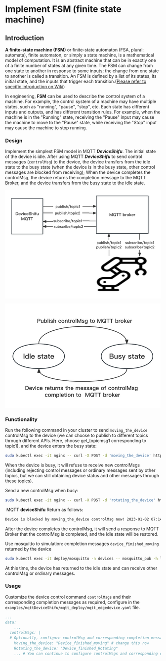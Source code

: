 # Implement FSM (finite state machine)

## Introduction

**A finite-state machine (FSM)** or finite-state automaton (FSA, plural: automata), finite automaton, or simply a state machine, is a mathematical model of computation. It is an abstract machine that can be in exactly one of a finite number of states at any given time. The FSM can change from one state to another in response to some inputs; the change from one state to another is called a transition. An FSM is defined by a list of its states, its initial state, and the inputs that trigger each transition.([Please refer to specific introduction on Wiki](https://en.wikipedia.org/wiki/Finite-state_machine))

In engineering, **FSM** can be used to describe the control system of a machine. For example, the control system of a machine may have multiple states, such as "running", "pause", "stop", etc. Each state has different inputs and outputs, and has different transition rules. For example, when the machine is in the "Running" state, receiving the "Pause" input may cause the machine to move to the "Pause" state, while receiving the "Stop" input may cause the machine to stop running.

### Design

Implement the simplest FSM model in MQTT ***DeviceShifu***. The initial state of the device is idle. After using MQTT ***DeviceShifu*** to send control messages (`controlMsg`) to the device, the device transfers from the idle state to the busy state (when the device is in the busy state, other control messages are blocked from receiving); When the device completes the controlMsg, the device returns the completion message to the MQTT Broker, and the device transfers from the busy state to the idle state.

![images/FSM-MQTT-output2.png](images/FSM-MQTT-output2.png)

![images/FSM-MQTT-output1.png](images/FSM-MQTT-output1.png)

### Functionality

Run the following command in your cluster to send `moving_the_device` controlMsg to the device (we can choose to publish to different topics through different APIs. Here, choose get_topicmsg1 corresponding to topic1), and the device enters the busy state:

```bash
sudo kubectl exec -it nginx -- curl -X POST -d 'moving_the_device' http://deviceshifu-mqtt.deviceshifu.svc.cluster.local/get_topicmsg1  
```

When the device is busy, it will refuse to receive new controlMsgs (including rejecting control messages or ordinary messages sent by other topics, but we can still obtaining device status and other messages through these topics).

Send a new controlMsg when busy:

```bash
sudo kubectl exec -it nginx -- curl -X POST -d 'rotating_the_device' http://deviceshifu-mqtt.deviceshifu.svc.cluster.local/get_topicmsg1
```

​	MQTT **deviceShifu** Return as follows:

```bash
Device is blocked by moving_the_device controlMsg now! 2023-01-02 07:14:28.324501338 +0000 UTC m=+67770.982000572
```

After the device completes the controlMsg, it will send a response to MQTT Broker that the controlMsg is completed, and the idle state will be restored.

Use mosquitto to simulation: completion messages `device_finished_moving` returned by the device

```bash
sudo kubectl exec -it deploy/mosquitto -n devices -- mosquitto_pub -h localhost -d -p 1883 -t /test/test1 -m "device_finish_moving" 
```

At this time, the device has returned to the idle state and can receive other controlMsg or ordinary messages.


### Usage

Customize the device control command `controlMsgs` and their corresponding completion messages as required, configure in the `examples/mqttDeviceShifu/mqtt_deploy/mqtt_edgedevice.yaml` file.

```yml
...
data:
	...
  controlMsgs: | 
  # Optionally, configure controlMsg and corresponding completion message in the format of "key: value". The key is the controlMsg sent to the device through any topic. When the device executes the control command, it enters the busy state and refuses to receive other controlMsgs. The value is the completion message returned by the device, indicating that the device has completed the corresponding controlMsg and recovered the idle state
    Moving_the_device: "Device_finished_moving" # change this row
    Rotating_the_device: "Device_finished_Rotating" 
    ... # You can continue to configure controlMsgs and corresponding completion messages according to your own needs. Just continue to add them in this format
```
